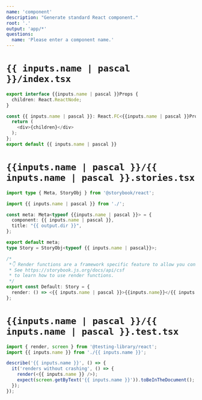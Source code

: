 ```yaml
---
name: 'component'
description: "Generate standard React component."
root: '.'
output: 'app/*'
questions:
  name: 'Please enter a component name.'
---
```


# `{{ inputs.name | pascal }}/index.tsx`

```typescript
export interface {{inputs.name | pascal }}Props {
  children: React.ReactNode;
}

const {{ inputs.name | pascal }}: React.FC<{{inputs.name | pascal }}Props> = ({ children }) => {
  return (
    <div>{children}</div>
  );
};
export default {{ inputs.name | pascal }}
```

# `{{inputs.name | pascal }}/{{ inputs.name | pascal }}.stories.tsx`
```typescript
import type { Meta, StoryObj } from '@storybook/react';

import {{ inputs.name | pascal }} from './';

const meta: Meta<typeof {{inputs.name | pascal }}> = {
  component: {{ inputs.name | pascal }},
  title: "{{ output.dir }}",
};

export default meta;
type Story = StoryObj<typeof {{ inputs.name | pascal}}>;

/*
 *👇 Render functions are a framework specific feature to allow you control on how the component renders.
 * See https://storybook.js.org/docs/api/csf
 * to learn how to use render functions.
 */
export const Default: Story = {
  render: () => <{{ inputs.name | pascal }}>{{inputs.name}}</{{ inputs.name | pascal }}>,
};

```

# `{{inputs.name | pascal }}/{{ inputs.name | pascal }}.test.tsx`

```typescript
import { render, screen } from '@testing-library/react';
import {{ inputs.name }} from './{{ inputs.name }}';

describe('{{ inputs.name }}', () => {
  it('renders without crashing', () => {
    render(<{{ inputs.name }} />);
    expect(screen.getByText('{{ inputs.name }}')).toBeInTheDocument();
  });
});
